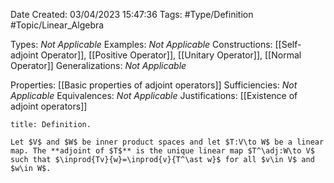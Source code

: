 <div class="topSpace"></div>

Date Created: 03/04/2023 15:47:36
Tags: #Type/Definition #Topic/Linear_Algebra

Types: _Not Applicable_
Examples: _Not Applicable_
Constructions: [[Self-adjoint Operator]], [[Positive Operator]], [[Unitary Operator]], [[Normal Operator]]
Generalizations: _Not Applicable_

Properties: [[Basic properties of adjoint operators]]
Sufficiencies: _Not Applicable_
Equivalences: _Not Applicable_
Justifications: [[Existence of adjoint operators]]

``` ad-Definition
title: Definition.

Let $V$ and $W$ be inner product spaces and let $T:V\to W$ be a linear map. The **adjoint of $T$** is the unique linear map $T^\adj:W\to V$ such that $\inprod{Tv}{w}=\inprod{v}{T^\ast w}$ for all $v\in V$ and $w\in W$.

```
